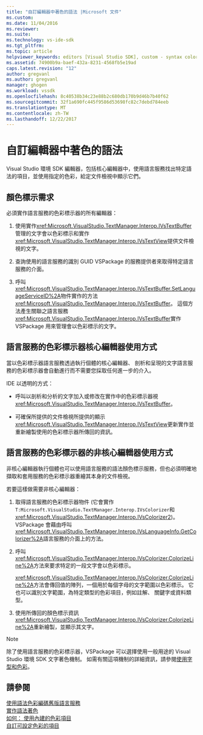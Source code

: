 ```yaml
---
title: "自訂編輯器中著色的語法 |Microsoft 文件"
ms.custom: 
ms.date: 11/04/2016
ms.reviewer: 
ms.suite: 
ms.technology: vs-ide-sdk
ms.tgt_pltfrm: 
ms.topic: article
helpviewer_keywords: editors [Visual Studio SDK], custom - syntax coloring
ms.assetid: 74900b9a-baef-432a-8231-4568fb5e19ad
caps.latest.revision: "12"
author: gregvanl
ms.author: gregvanl
manager: ghogen
ms.workload: vssdk
ms.openlocfilehash: 8c40538b34c23e88b2c680db170b9d46b7b40f62
ms.sourcegitcommit: 32f1a690fc445f9586d53698fc82c7debd784eeb
ms.translationtype: MT
ms.contentlocale: zh-TW
ms.lasthandoff: 12/22/2017
---
```

# <a name="syntax-coloring-in-custom-editors"></a>自訂編輯器中著色的語法
Visual Studio 環境 SDK 編輯器，包括核心編輯器中，使用語言服務找出特定語法的項目，並使用指定的色彩，給定文件檢視中顯示它們。  
  
## <a name="colorization-requirements"></a>顏色標示需求  
 必須實作語言服務的色彩標示器的所有編輯器：  
  
1.  使用實作<xref:Microsoft.VisualStudio.TextManager.Interop.IVsTextBuffer>管理的文字會以色彩標示和實作<xref:Microsoft.VisualStudio.TextManager.Interop.IVsTextView>提供文件檢視的文字。  
  
2.  查詢使用的語言服務的識別 GUID VSPackage 的服務提供者來取得特定語言服務的介面。  
  
3.  呼叫<xref:Microsoft.VisualStudio.TextManager.Interop.IVsTextBuffer.SetLanguageServiceID%2A>物件實作的方法<xref:Microsoft.VisualStudio.TextManager.Interop.IVsTextBuffer>。 這個方法產生關聯之語言服務<xref:Microsoft.VisualStudio.TextManager.Interop.IVsTextBuffer>實作 VSPackage 用來管理會以色彩標示的文字。  
  
## <a name="core-editor-usage-of-a-language-services-colorizer"></a>語言服務的色彩標示器核心編輯器使用方式  
 當以色彩標示器語言服務透過執行個體的核心編輯器、 剖析和呈現的文字語言服務的色彩標示器會自動進行而不需要您採取任何進一步的介入。  
  
 IDE 以透明的方式：  
  
-   呼叫以剖析和分析的文字加入或修改在實作中的色彩標示器視<xref:Microsoft.VisualStudio.TextManager.Interop.IVsTextBuffer>。  
  
-   可確保所提供的文件檢視所提供的顯示<xref:Microsoft.VisualStudio.TextManager.Interop.IVsTextView>更新實作並重新繪製使用的色彩標示器所傳回的資訊。  
  
## <a name="non-core-editor-usage-of-a-language-services-colorizer"></a>語言服務的色彩標示器的非核心編輯器使用方式  
 非核心編輯器執行個體也可以使用語言服務的語法顏色標示服務，但也必須明確地擷取和套用服務的色彩標示器重繪其本身的文件檢視。  
  
 若要這樣做需要非核心編輯器：  
  
1.  取得語言服務的色彩標示器物件 (它會實作`T:Microsoft.VisualStudio.TextManager.Interop.IVsColorizer`和<xref:Microsoft.VisualStudio.TextManager.Interop.IVsColorizer2>)。 VSPackage 會藉由呼叫<xref:Microsoft.VisualStudio.TextManager.Interop.IVsLanguageInfo.GetColorizer%2A>語言服務的介面上的方法。  
  
2.  呼叫<xref:Microsoft.VisualStudio.TextManager.Interop.IVsColorizer.ColorizeLine%2A>方法來要求特定的一段文字會以色彩標示。  
  
     <xref:Microsoft.VisualStudio.TextManager.Interop.IVsColorizer.ColorizeLine%2A>方法會傳回值的陣列，一個用於每個字母的文字範圍以色彩標示。 它也可以識別文字範圍，為特定類型的色彩項目，例如註解、 關鍵字或資料類型。  
  
3.  使用所傳回的顏色標示資訊<xref:Microsoft.VisualStudio.TextManager.Interop.IVsColorizer.ColorizeLine%2A>重新繪製，並顯示其文字。  
  
> [!NOTE]
>  除了使用語言服務的色彩標示器，VSPackage 可以選擇使用一般用途的 Visual Studio 環境 SDK 文字著色機制。 如需有關這項機制的詳細資訊，請參閱[使用字型和色彩](../extensibility/using-fonts-and-colors.md)。  
  
## <a name="see-also"></a>請參閱  
 [使用語法色彩編碼舊版語言服務](../extensibility/internals/syntax-coloring-in-a-legacy-language-service.md)   
 [實作語法著色](../extensibility/internals/implementing-syntax-coloring.md)   
 [如何： 使用內建的色彩項目](../extensibility/internals/how-to-use-built-in-colorable-items.md)   
 [自訂可設定色彩的項目](../extensibility/internals/custom-colorable-items.md)